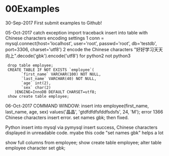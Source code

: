 # 00Examples

30-Sep-2017 First submit examples to Github!

05-Oct-2017
    catch exception import traceback
    insert into table with Chinese characters
    encoding settings
    1 conn = mysql.connect(host='localhost', user='root', passwd='root', db='testdb', port=3306, charset='utf8')
    2 encode the Chinese characters
        "好好学习天天向上".decode('gbk').encode('utf8')  for python2 not python3

     drop table employee;
     CREATE TABLE IF NOT EXISTS `employee`(
           `first_name` VARCHAR(100) NOT NULL,
           `last_name` VARCHAR(40) NOT NULL,
           `age` int(2),
           `sex` char(2)
        )ENGINE=InnoDB DEFAULT CHARSET=utf8;
     show create table employee;

06-Oct-2017
COMMAND WINDOW:
insert into employee(first_name, last_name, age, sex) values('晶晶', 'gtdfdfdfsfddfsdsfs', 24, 'M');
error 1366 Chinese characters insert error.
set names gbk;
then fixed.

Python insert into mysql via pymysql
insert success, Chinese characters displayed in unreadable code.
myabe this code "set names gbk" helps a lot

show full columns from employee;
show create table employee;
alter table employee character set gbk;